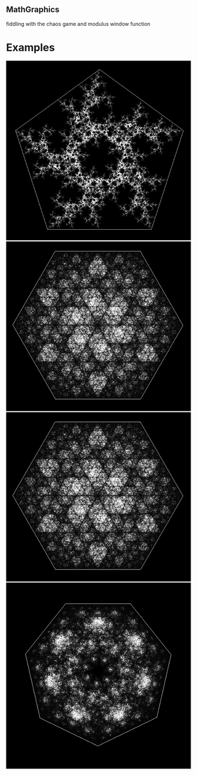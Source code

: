 ## MathGraphics
 fiddling with the chaos game and modulus window function

# Examples
![Example-Picture1](https://github.com/BLARGoMATIC/MathGraphics/blob/master/bin/Pictures/Chaos%20Pentagon%202.png?raw=true)
![Example-Picture2](https://github.com/BLARGoMATIC/MathGraphics/blob/master/bin/Pictures/Chaos%20Hexagon.png?raw=true)
![Example-Picture3](https://github.com/BLARGoMATIC/MathGraphics/blob/master/bin/Pictures/Chaos%20Hexagon.png?raw=true)
![Example-Picture4](https://github.com/BLARGoMATIC/MathGraphics/blob/master/bin/Pictures/Chaos%20Heptagon.png?raw=true)
